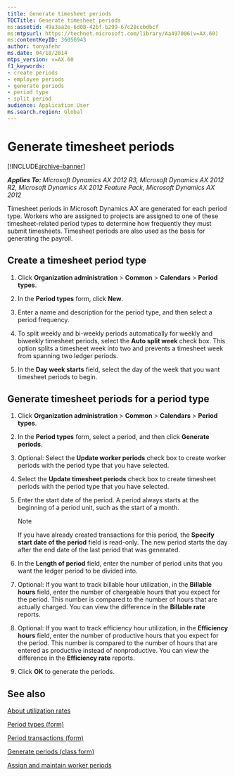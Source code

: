 ```yaml
---
title: Generate timesheet periods
TOCTitle: Generate timesheet periods
ms:assetid: 49a3aa2e-6d08-42bf-b299-67c28ccbdbcf
ms:mtpsurl: https://technet.microsoft.com/library/Aa497006(v=AX.60)
ms:contentKeyID: 36056943
author: tonyafehr
ms.date: 04/18/2014
mtps_version: v=AX.60
f1_keywords:
- create periods
- employee periods
- generate periods
- period type
- split period
audience: Application User
ms.search.region: Global
---
```


# Generate timesheet periods 


[!INCLUDE[archive-banner](includes/archive-banner.md)]


_**Applies To:** Microsoft Dynamics AX 2012 R3, Microsoft Dynamics AX 2012 R2, Microsoft Dynamics AX 2012 Feature Pack, Microsoft Dynamics AX 2012_

Timesheet periods in Microsoft Dynamics AX are generated for each period type. Workers who are assigned to projects are assigned to one of these timesheet-related period types to determine how frequently they must submit timesheets. Timesheet periods are also used as the basis for generating the payroll.

## Create a timesheet period type

1.  Click **Organization administration** \> **Common** \> **Calendars** \> **Period types**.

2.  In the **Period types** form, click **New**.

3.  Enter a name and description for the period type, and then select a period frequency.

4.  To split weekly and bi-weekly periods automatically for weekly and biweekly timesheet periods, select the **Auto split week** check box. This option splits a timesheet week into two and prevents a timesheet week from spanning two ledger periods.

5.  In the **Day week starts** field, select the day of the week that you want timesheet periods to begin.

## Generate timesheet periods for a period type

1.  Click **Organization administration** \> **Common** \> **Calendars** \> **Period types**.

2.  In the **Period types** form, select a period, and then click **Generate periods**.

3.  Optional: Select the **Update worker periods** check box to create worker periods with the period type that you have selected.

4.  Select the **Update timesheet periods** check box to create timesheet periods with the period type that you have selected.

5.  Enter the start date of the period. A period always starts at the beginning of a period unit, such as the start of a month.
    

    > [!NOTE]
    > <P>If you have already created transactions for this period, the <STRONG>Specify start date of the period</STRONG> field is read-only. The new period starts the day after the end date of the last period that was generated.</P>



6.  In the **Length of period** field, enter the number of period units that you want the ledger period to be divided into.

7.  Optional: If you want to track billable hour utilization, in the **Billable hours** field, enter the number of chargeable hours that you expect for the period. This number is compared to the number of hours that are actually charged. You can view the difference in the **Billable rate** reports.

8.  Optional: If you want to track efficiency hour utilization, in the **Efficiency hours** field, enter the number of productive hours that you expect for the period. This number is compared to the number of hours that are entered as productive instead of nonproductive. You can view the difference in the **Efficiency rate** reports.

9.  Click **OK** to generate the periods.

## See also

[About utilization rates](about-utilization-rates.md)

[Period types (form)](https://technet.microsoft.com/library/aa586707\(v=ax.60\))

[Period transactions (form)](https://technet.microsoft.com/library/aa558283\(v=ax.60\))

[Generate periods (class form)](https://technet.microsoft.com/library/aa557965\(v=ax.60\))

[Assign and maintain worker periods](assign-and-maintain-worker-periods.md)

  


